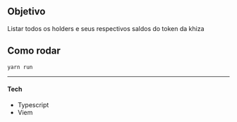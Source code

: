 ## Objetivo

Listar todos os holders e seus respectivos saldos do token da khiza


## Como rodar

``
yarn run
``

---------------------------------------

#### Tech

- Typescript
- Viem
